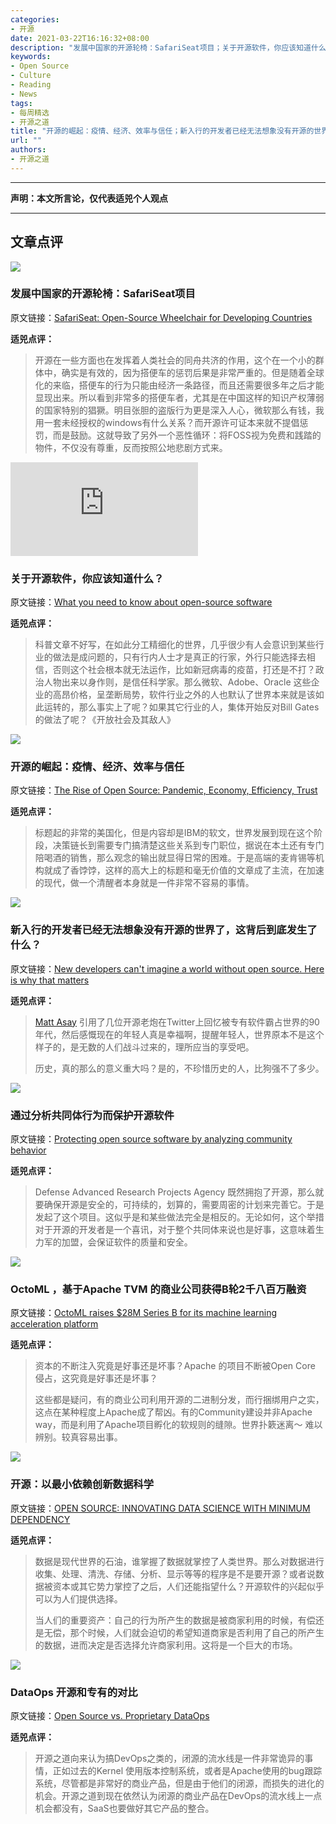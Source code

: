 ```yaml
---
categories:
- 开源
date: 2021-03-22T16:16:32+08:00
description: "发展中国家的开源轮椅：SafariSeat项目；关于开源软件，你应该知道什么？开源的崛起：疫情、经济、效率与信任；新入行的开发者已经无法想象没有开源的世界了，这背后到底发生了什么？通过分析共同体行为而保护开源软件；OctoML ，基于Apache TVM 的商业公司获得B轮2千八百万融资；开源：以最小依赖创新数据科学；DataOps：开源和专有的对比"
keywords:
- Open Source
- Culture
- Reading
- News
tags:
- 每周精选
- 开源之道
title: "开源的崛起：疫情、经济、效率与信任；新入行的开发者已经无法想象没有开源的世界了，这背后到底发生了什么？等开源之道一周精选2021 03 21"
url: ""
authors:
- 开源之道
---
```

---
**声明：本文所言论，仅代表适兕个人观点**

---

## 文章点评

![](https://www.borgenmagazine.com/wp-content/uploads/2021/01/SafariSeat-1078x516.jpg)

### 发展中国家的开源轮椅：SafariSeat项目

原文链接：[SafariSeat: Open-Source Wheelchair for Developing Countries](https://www.borgenmagazine.com/safariseat/)

**适兕点评：**

>开源在一些方面也在发挥着人类社会的同舟共济的作用，这个在一个小的群体中，确实是有效的，因为搭便车的惩罚后果是非常严重的。但是随着全球化的来临，搭便车的行为只能由经济一条路径，而且还需要很多年之后才能显现出来。所以看到非常多的搭便车者，尤其是在中国这样的知识产权薄弱的国家特别的猖獗。明目张胆的盗版行为更是深入人心，微软那么有钱，我用一套未经授权的windows有什么关系？而开源许可证本来就不提倡惩罚，而是鼓励。这就导致了另外一个恶性循环：将FOSS视为免费和践踏的物件，不仅没有尊重，反而按照公地悲剧方式来。

![](https://assets-api.kathmandupost.com/thumb.php?src=https://assets-cdn.kathmandupost.com/uploads/source/news/2021/lifestyle/main%20(1).jpg&w=900&height=601)

### 关于开源软件，你应该知道什么？

原文链接：[What you need to know about open-source software](https://kathmandupost.com/science-technology/2021/03/16/what-you-need-to-know-about-open-source-software)

**适兕点评：**

>科普文章不好写，在如此分工精细化的世界，几乎很少有人会意识到某些行业的做法是成问题的，只有行内人士才是真正的行家，外行只能选择去相信，否则这个社会根本就无法运作，比如新冠病毒的疫苗，打还是不打？政治人物出来以身作则，是信任科学家。那么微软、Adobe、Oracle 这些企业的高昂价格，呈垄断局势，软件行业之外的人也默认了世界本来就是该如此运转的，那么事实上了呢？如果其它行业的人，集体开始反对Bill Gates 的做法了呢？《开放社会及其敌人》

![](https://c6w8h3d4.rocketcdn.me/wp-content/uploads/sites/2/2020/05/open-source-sign.jpg)

### 开源的崛起：疫情、经济、效率与信任

原文链接：[The Rise of Open Source: Pandemic, Economy, Efficiency, Trust](https://linuxinsider.com/story/the-rise-of-open-source-pandemic-economy-efficiency-trust-87057.html)

**适兕点评：**

>标题起的非常的美国化，但是内容却是IBM的软文，世界发展到现在这个阶段，决策链长到需要专门搞清楚这些关系到专门职位，据说在本土还有专门陪喝酒的销售，那么观念的输出就显得日常的困难。于是高端的麦肯锡等机构就成了香饽饽，这样的高大上的标题和毫无价值的文章成了主流，在加速的现代，做一个清醒者本身就是一件非常不容易的事情。

![](https://www.techrepublic.com/a/hub/i/r/2019/12/05/71fef305-efb2-4859-9dd5-fb1e0f916153/resize/770x/406334634b0398140aebefc353a859c3/opensource-istock-1039072216-uriz.jpg)

### 新入行的开发者已经无法想象没有开源的世界了，这背后到底发生了什么？

原文链接：[New developers can't imagine a world without open source. Here is why that matters](https://www.techrepublic.com/article/new-developers-cant-imagine-a-world-without-open-source-here-is-why-that-matters/)

**适兕点评：**

> [Matt Asay](https://www.techrepublic.com/meet-the-team/us/matt-asay/) 引用了几位开源老炮在Twitter上回忆被专有软件霸占世界的90年代，然后感慨现在的年轻人真是幸福啊，提醒年轻人，世界原本不是这个样子的，是无数的人们战斗过来的，理所应当的享受吧。
>
>历史，真的那么的意义重大吗？是的，不珍惜历史的人，比狗强不了多少。

![](https://gcn.com/articles/2021/03/16/-/media/GIG/EDIT_SHARED/Software/developer.jpg)

### 通过分析共同体行为而保护开源软件

原文链接：[Protecting open source software by analyzing community behavior](https://gcn.com/articles/2021/03/16/darpa-socialcyber.aspx)

**适兕点评：**

>Defense Advanced Research Projects Agency 既然拥抱了开源，那么就要确保开源是安全的，可持续的，划算的，需要周密的计划来完善它。于是发起了这个项目。这似乎是和某些做法完全是相反的。无论如何，这个举措对于开源的开发者是一个喜讯，对于整个共同体来说也是好事，这意味着生力军的加盟，会保证软件的质量和安全。

![](https://techcrunch.com/wp-content/uploads/2021/03/GettyImages-1222422906.jpg?w=1390&crop=1)

### OctoML ，基于Apache TVM 的商业公司获得B轮2千八百万融资

原文链接：[OctoML raises $28M Series B for its machine learning acceleration platform](https://techcrunch.com/2021/03/17/octoml-raises-28m-series-b-for-its-machine-learning-acceleration-platform/)

**适兕点评：**

>资本的不断注入究竟是好事还是坏事？Apache 的项目不断被Open Core 侵占，这究竟是好事还是坏事？
>
>这些都是疑问，有的商业公司利用开源的二进制分发，而行捆绑用户之实，这点在某种程度上Apache成了帮凶。有的Community建设并非Apache way，而是利用了Apache项目孵化的软规则的缝隙。世界扑簌迷离～ 难以辨别。较真容易出事。

![](https://analyticsinsight.b-cdn.net/wp-content/uploads/2021/03/data-science-5.jpg)

### 开源：以最小依赖创新数据科学

原文链接：[OPEN SOURCE: INNOVATING DATA SCIENCE WITH MINIMUM DEPENDENCY](https://www.analyticsinsight.net/open-source-innovating-data-science-with-minimum-dependency/)

**适兕点评：**

>数据是现代世界的石油，谁掌握了数据就掌控了人类世界。那么对数据进行收集、处理、清洗、存储、分析、显示等等的程序是不是要开源？或者说数据被资本或其它势力掌控了之后，人们还能指望什么？开源软件的兴起似乎可以为人们提供选择。
>
>当人们的重要资产：自己的行为所产生的数据是被商家利用的时候，有偿还是无偿，那个时候，人们就会迫切的希望知道商家是否利用了自己的所产生的数据，进而决定是否选择允许商家利用。这将是一个巨大的市场。

![](https://3ovyg21t17l11k49tk1oma21-wpengine.netdna-ssl.com/wp-content/uploads/2020/12/cloud-data-platform.jpg)

### DataOps 开源和专有的对比

原文链接：[Open Source vs. Proprietary DataOps](https://devops.com/open-source-vs-proprietary-dataops/)

**适兕点评：**

>开源之道向来认为搞DevOps之类的，闭源的流水线是一件非常诡异的事情，正如过去的Kernel 使用版本控制系统，或者是Apache使用的bug跟踪系统，尽管都是非常好的商业产品，但是由于他们的闭源，而损失的进化的机会。开源之道到现在依然认为闭源的商业产品在DevOps的流水线上一点机会都没有，SaaS也要做好其它产品的整合。

